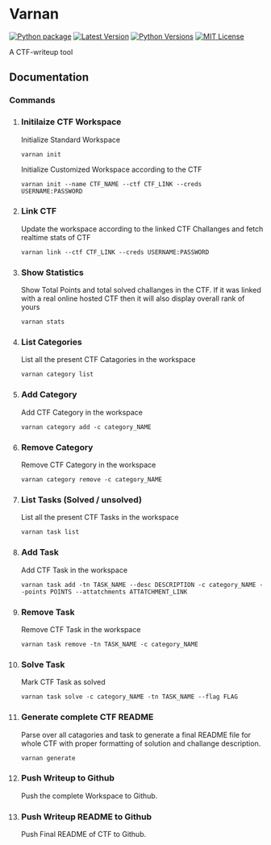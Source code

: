 # Varnan

[![Python package](https://github.com/AmitGupta7580/Varnan/actions/workflows/python-package.yml/badge.svg)](https://github.com/AmitGupta7580/Varnan/actions/workflows/python-package.yml)
[![Latest Version][mdversion-button]][md-pypi]
[![Python Versions][pyversion-button]][md-pypi]
[![MIT License][mitlicense-button]][mitlicense]

[build-button]: https://github.com/Python-Markdown/markdown/workflows/CI/badge.svg?event=push
[build]: https://github.com/Python-Markdown/markdown/actions?query=workflow%3ACI+event%3Apush
[codecov-button]: https://codecov.io/gh/Python-Markdown/markdown/branch/master/graph/badge.svg
[mdversion-button]: https://img.shields.io/badge/pypi-v3.3.6-orange
[md-pypi]: https://pypi.org/project/Markdown/
[pyversion-button]: https://img.shields.io/pypi/pyversions/Markdown.svg
[mitlicense-button]: https://img.shields.io/badge/license-MIT-yellow
[mitlicense]: https://opensource.org/licenses/MIT

A CTF-writeup tool

## Documentation

### <b>Commands</b>

1. ### Initilaize CTF Workspace <br>
    Initialize Standard Workspace
    ```
    varnan init
    ```
    Initialize Customized Workspace according to the CTF
    ```
    varnan init --name CTF_NAME --ctf CTF_LINK --creds USERNAME:PASSWORD
    ```
2. ### Link CTF
    Update the workspace according to the linked CTF Challanges and fetch realtime stats of CTF
    ```
    varnan link --ctf CTF_LINK --creds USERNAME:PASSWORD
    ```
3. ### Show Statistics
    Show Total Points and total solved challanges in the CTF. If it was linked with a real online hosted CTF then it will also display overall rank of yours
    ```
    varnan stats
    ```
4. ### List Categories
    List all the present CTF Catagories in the workspace
    ```
    varnan category list
    ```
5. ### Add Category
    Add CTF Category in the workspace
    ```
    varnan category add -c category_NAME
    ```
6. ### Remove Category
    Remove CTF Category in the workspace
    ```
    varnan category remove -c category_NAME
    ```
7. ### List Tasks (Solved / unsolved)
    List all the present CTF Tasks in the workspace
    ```
    varnan task list
    ```
8. ### Add Task
    Add CTF Task in the workspace
    ```
    varnan task add -tn TASK_NAME --desc DESCRIPTION -c category_NAME --points POINTS --attatchments ATTATCHMENT_LINK
    ```
9. ### Remove Task
    Remove CTF Task in the workspace
    ```
    varnan task remove -tn TASK_NAME -c category_NAME
    ```
10. ### Solve Task
    Mark CTF Task as solved
    ```
    varnan task solve -c category_NAME -tn TASK_NAME --flag FLAG
    ```
11. ### Generate complete CTF README
    Parse over all catagories and task to generate a final README file for whole CTF with proper formatting of solution and challange description.
    ```
    varnan generate
    ```
12. ### Push Writeup to Github
    Push the complete Workspace to Github.
13. ### Push Writeup README to Github
    Push Final README of CTF to Github.
